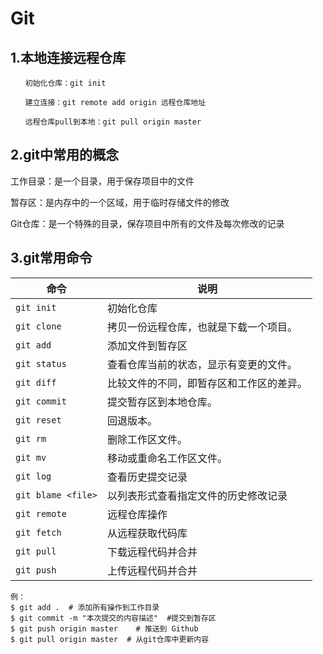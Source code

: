 # **Git**

## 1.本地连接远程仓库

```
　　初始化仓库：git init

　　建立连接：git remote add origin 远程仓库地址

　　远程仓库pull到本地：git pull origin master
```



## 2.git中常用的概念

工作目录：是一个目录，用于保存项目中的文件

暂存区：是内存中的一个区域，用于临时存储文件的修改

Git仓库：是一个特殊的目录，保存项目中所有的文件及每次修改的记录



## 3.git常用命令

| 命令               | 说明                                     |
| ------------------ | ---------------------------------------- |
| `git init`         | 初始化仓库                               |
| `git clone`        | 拷贝一份远程仓库，也就是下载一个项目。   |
| `git add`          | 添加文件到暂存区                         |
| `git status`       | 查看仓库当前的状态，显示有变更的文件。   |
| `git diff`         | 比较文件的不同，即暂存区和工作区的差异。 |
| `git commit`       | 提交暂存区到本地仓库。                   |
| `git reset`        | 回退版本。                               |
| `git rm`           | 删除工作区文件。                         |
| `git mv`           | 移动或重命名工作区文件。                 |
| `git log`          | 查看历史提交记录                         |
| `git blame <file>` | 以列表形式查看指定文件的历史修改记录     |
| `git remote`       | 远程仓库操作                             |
| `git fetch`        | 从远程获取代码库                         |
| `git pull`         | 下载远程代码并合并                       |
| `git push`         | 上传远程代码并合并                       |

```
例：
$ git add .  # 添加所有操作到工作目录
$ git commit -m "本次提交的内容描述"  #提交到暂存区
$ git push origin master    # 推送到 Github
$ git pull origin master  # 从git仓库中更新内容
```

